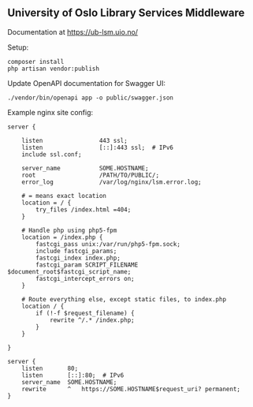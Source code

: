 ## University of Oslo Library Services Middleware

Documentation at https://ub-lsm.uio.no/

Setup:

    composer install
    php artisan vendor:publish

Update OpenAPI documentation for Swagger UI:

    ./vendor/bin/openapi app -o public/swagger.json

Example nginx site config:

```
server {

    listen                443 ssl;
    listen                [::]:443 ssl;  # IPv6
    include ssl.conf;

    server_name           SOME.HOSTNAME;
    root                  /PATH/TO/PUBLIC/;
    error_log             /var/log/nginx/lsm.error.log;

    # = means exact location
    location = / {
        try_files /index.html =404;
    }

    # Handle php using php5-fpm
    location = /index.php {
        fastcgi_pass unix:/var/run/php5-fpm.sock;
        include fastcgi_params;
        fastcgi_index index.php;
        fastcgi_param SCRIPT_FILENAME $document_root$fastcgi_script_name;
        fastcgi_intercept_errors on;
    }

    # Route everything else, except static files, to index.php
    location / {
        if (!-f $request_filename) {
            rewrite ^/.* /index.php;
        }
    }

}

server {
    listen       80;
    listen       [::]:80;  # IPv6
    server_name  SOME.HOSTNAME;
    rewrite      ^   https://SOME.HOSTNAME$request_uri? permanent;
}

```
